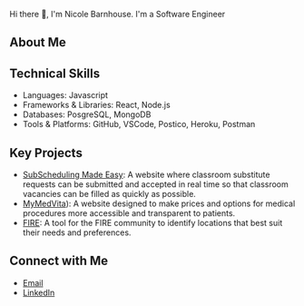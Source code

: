 Hi there 👋, I'm Nicole Barnhouse. I'm a Software Engineer

## About Me

## Technical Skills
- Languages: Javascript
- Frameworks & Libraries: React, Node.js
- Databases: PosgreSQL, MongoDB
- Tools & Platforms: GitHub, VSCode, Postico, Heroku, Postman

## Key Projects
- [SubScheduling Made Easy](https://github.com/nbarnhouse/sub-scheduling-app): A website where classroom substitute requests can be submitted and accepted in real time so that classroom vacancies can be filled as quickly as possible.
- [MyMedVita](https://github.com/nbarnhouse/MyMedVita)): A website designed to make prices and options for medical procedures more accessible and transparent to patients.
- [FIRE](https://github.com/ttram7/fire): A tool for the FIRE community to identify locations that best suit their needs and preferences.

## Connect with Me
- [Email](nicolebarnhouse@gmail.com)
- [LinkedIn](https://www.linkedin.com/in/nicole-barnhouse-8283152a9/)
